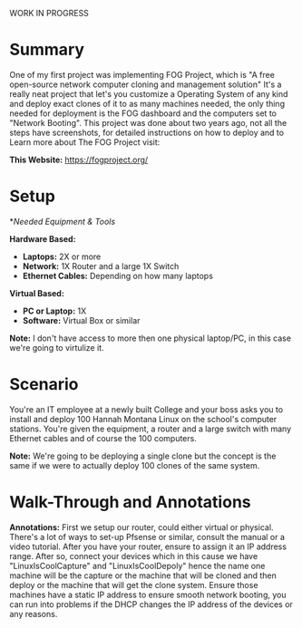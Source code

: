 WORK IN PROGRESS

# Summary
One of my first project was implementing FOG Project, which is "A free open-source network computer cloning and management solution" It's a really neat project that let's you customize a Operating System of any kind and deploy exact clones of it to as many machines needed, the only thing needed for deployment is the FOG dashboard and the computers set to "Network Booting". This project was done about two years ago, not all the steps have screenshots, for detailed instructions on how to deploy and to Learn more about The FOG Project visit:

**This Website:** https://fogproject.org/ 
# Setup

**Needed Equipment & Tools*

**Hardware Based:**
- **Laptops:** 2X or more
- **Network:** 1X Router and a large 1X Switch 
- **Ethernet Cables:** Depending on how many laptops

**Virtual Based:**
- **PC or Laptop:** 1X
- **Software:** Virtual Box or similar

**Note:** I don't have access to more then one physical laptop/PC, in this case we're going to virtulize it.
# Scenario  

You're an IT employee at a newly built College and your boss asks you to install and deploy 100 Hannah Montana Linux on the school's computer stations. You're given the equipment, a router and a large switch with many Ethernet cables and of course the 100 computers. 

**Note:** We're going to be deploying a single clone but the concept is the same if we were to actually deploy 100 clones of the same system. 

# Walk-Through and Annotations  

**Annotations:** First we setup our router, could either virtual or physical. There's a lot of ways to set-up Pfsense or similar, consult the manual or a video tutorial. After you have your router, ensure to assign it an IP address range. After so, connect your devices which in this cause we have "LinuxIsCoolCapture" and "LinuxIsCoolDepoly" hence the name one machine will be the capture or the machine that will be cloned and then deploy or the machine that will get the clone system. Ensure those machines have a static IP address to ensure smooth network booting, you can run into problems if the DHCP changes the IP address of the devices or any reasons. 
